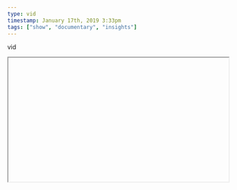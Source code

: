 ```yaml
---
type: vid
timestamp: January 17th, 2019 3:33pm
tags: ["show", "documentary", "insights"]
---
```

vid
<iframe width="500" height="281"  id="youtube_iframe" src="https://www.youtube.com/embed/YdSdvIRkkDY\[!\[thumbnail\]\(http://i3.ytimg.com/vi//maxresdefault.jpg\)\]\(https://www.youtube.com/watch\?v=\)></iframe>                    
                                            
An intriguing look at the layers and layers of puzzles that Jonathon Blow developed for his game The Witness; a game that needs to be talked about more often.
<figure class="tmblr-full" data-orig-height="325" data-orig-width="500"><img src="https://64.media.tumblr.com/6225571dfe9b48c1d44a9d553bc631af/tumblr_inline_plhyo8uhOP1rnrp45_540.gif" data-orig-height="325" data-orig-width="500"/></figure> 
                                                    <div id="footer">
                <span id="timestamp"> January 17th, 2019 3:33pm </span>
                                                          <span class="tag">show</span>
                                          <span class="tag">video game</span>
                                          <span class="tag">documentary</span>
                                          <span class="tag">the witness</span>
                                          <span class="tag">puzzle game</span>
                                          <span class="tag">insights</span>
                                                    
            </body>
        </html>

        
<small>source: https://saturdayxiii.tumblr.com/post/182094690114</small>